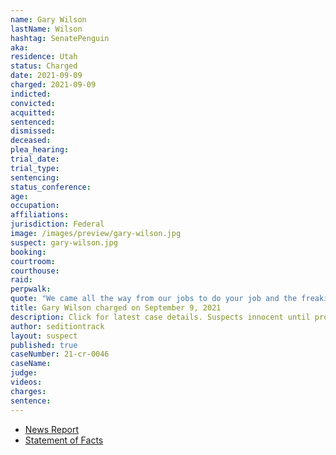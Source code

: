 ```yaml
---
name: Gary Wilson
lastName: Wilson
hashtag: SenatePenguin
aka:
residence: Utah
status: Charged
date: 2021-09-09
charged: 2021-09-09
indicted:
convicted:
acquitted:
sentenced:
dismissed:
deceased:
plea_hearing:
trial_date:
trial_type:
sentencing:
status_conference:
age:
occupation:
affiliations:
jurisdiction: Federal
image: /images/preview/gary-wilson.jpg
suspect: gary-wilson.jpg
booking:
courtroom:
courthouse:
raid:
perpwalk:
quote: "We came all the way from our jobs to do your job and the freaking senators’ job."
title: Gary Wilson charged on September 9, 2021
description: Click for latest case details. Suspects innocent until proven guilty.
author: seditiontrack
layout: suspect
published: true
caseNumber: 21-cr-0046
caseName:
judge:
videos:
charges:
sentence:
---
```

- [News Report](https://www.ksl.com/article/50322007/whats-happened-to-the-8-utahns-charged-in-the-us-capitol-riot)
- [Statement of Facts](https://s3.documentcloud.org/documents/21062164/9-9-21-us-v-gary-wilson-complaint-affidavit.pdf)
